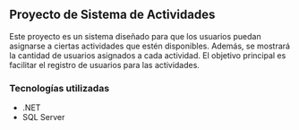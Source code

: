 ## Proyecto de Sistema de Actividades

Este proyecto es un sistema diseñado para que los usuarios puedan asignarse a ciertas actividades que estén disponibles. Además, se mostrará la cantidad de usuarios asignados a cada actividad. El objetivo principal es facilitar el registro de usuarios para las actividades.

### Tecnologías utilizadas
- .NET
- SQL Server
